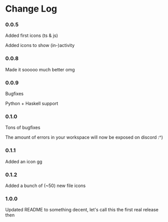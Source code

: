 # Change Log

### 0.0.5

Added first icons (ts & js)

Added icons to show (in-)activity

### 0.0.8

Made it sooooo much better omg

### 0.0.9

Bugfixes

Python + Haskell support

### 0.1.0

Tons of bugfixes

The amount of errors in your workspace will now be exposed on discord :^)

### 0.1.1

Added an icon gg

### 0.1.2

Added a bunch of (~50) new file icons

### 1.0.0

Updated README to something decent, let's call this the first real release then